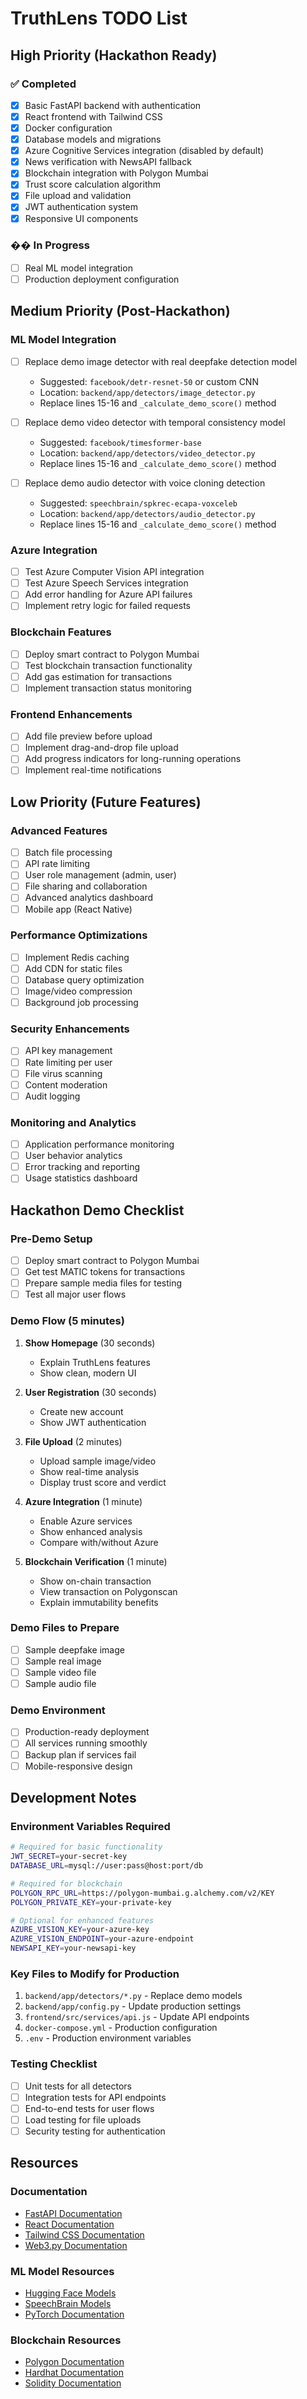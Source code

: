 # TruthLens TODO List

## High Priority (Hackathon Ready)

### ✅ Completed
- [x] Basic FastAPI backend with authentication
- [x] React frontend with Tailwind CSS
- [x] Docker configuration
- [x] Database models and migrations
- [x] Azure Cognitive Services integration (disabled by default)
- [x] News verification with NewsAPI fallback
- [x] Blockchain integration with Polygon Mumbai
- [x] Trust score calculation algorithm
- [x] File upload and validation
- [x] JWT authentication system
- [x] Responsive UI components

### �� In Progress
- [ ] Real ML model integration
- [ ] Production deployment configuration

## Medium Priority (Post-Hackathon)

### ML Model Integration
- [ ] Replace demo image detector with real deepfake detection model
  - Suggested: `facebook/detr-resnet-50` or custom CNN
  - Location: `backend/app/detectors/image_detector.py`
  - Replace lines 15-16 and `_calculate_demo_score()` method

- [ ] Replace demo video detector with temporal consistency model
  - Suggested: `facebook/timesformer-base`
  - Location: `backend/app/detectors/video_detector.py`
  - Replace lines 15-16 and `_calculate_demo_score()` method

- [ ] Replace demo audio detector with voice cloning detection
  - Suggested: `speechbrain/spkrec-ecapa-voxceleb`
  - Location: `backend/app/detectors/audio_detector.py`
  - Replace lines 15-16 and `_calculate_demo_score()` method

### Azure Integration
- [ ] Test Azure Computer Vision API integration
- [ ] Test Azure Speech Services integration
- [ ] Add error handling for Azure API failures
- [ ] Implement retry logic for failed requests

### Blockchain Features
- [ ] Deploy smart contract to Polygon Mumbai
- [ ] Test blockchain transaction functionality
- [ ] Add gas estimation for transactions
- [ ] Implement transaction status monitoring

### Frontend Enhancements
- [ ] Add file preview before upload
- [ ] Implement drag-and-drop file upload
- [ ] Add progress indicators for long-running operations
- [ ] Implement real-time notifications

## Low Priority (Future Features)

### Advanced Features
- [ ] Batch file processing
- [ ] API rate limiting
- [ ] User role management (admin, user)
- [ ] File sharing and collaboration
- [ ] Advanced analytics dashboard
- [ ] Mobile app (React Native)

### Performance Optimizations
- [ ] Implement Redis caching
- [ ] Add CDN for static files
- [ ] Database query optimization
- [ ] Image/video compression
- [ ] Background job processing

### Security Enhancements
- [ ] API key management
- [ ] Rate limiting per user
- [ ] File virus scanning
- [ ] Content moderation
- [ ] Audit logging

### Monitoring and Analytics
- [ ] Application performance monitoring
- [ ] User behavior analytics
- [ ] Error tracking and reporting
- [ ] Usage statistics dashboard

## Hackathon Demo Checklist

### Pre-Demo Setup
- [ ] Deploy smart contract to Polygon Mumbai
- [ ] Get test MATIC tokens for transactions
- [ ] Prepare sample media files for testing
- [ ] Test all major user flows

### Demo Flow (5 minutes)
1. **Show Homepage** (30 seconds)
   - Explain TruthLens features
   - Show clean, modern UI

2. **User Registration** (30 seconds)
   - Create new account
   - Show JWT authentication

3. **File Upload** (2 minutes)
   - Upload sample image/video
   - Show real-time analysis
   - Display trust score and verdict

4. **Azure Integration** (1 minute)
   - Enable Azure services
   - Show enhanced analysis
   - Compare with/without Azure

5. **Blockchain Verification** (1 minute)
   - Show on-chain transaction
   - View transaction on Polygonscan
   - Explain immutability benefits

### Demo Files to Prepare
- [ ] Sample deepfake image
- [ ] Sample real image
- [ ] Sample video file
- [ ] Sample audio file

### Demo Environment
- [ ] Production-ready deployment
- [ ] All services running smoothly
- [ ] Backup plan if services fail
- [ ] Mobile-responsive design

## Development Notes

### Environment Variables Required
```bash
# Required for basic functionality
JWT_SECRET=your-secret-key
DATABASE_URL=mysql://user:pass@host:port/db

# Required for blockchain
POLYGON_RPC_URL=https://polygon-mumbai.g.alchemy.com/v2/KEY
POLYGON_PRIVATE_KEY=your-private-key

# Optional for enhanced features
AZURE_VISION_KEY=your-azure-key
AZURE_VISION_ENDPOINT=your-azure-endpoint
NEWSAPI_KEY=your-newsapi-key
```

### Key Files to Modify for Production
1. `backend/app/detectors/*.py` - Replace demo models
2. `backend/app/config.py` - Update production settings
3. `frontend/src/services/api.js` - Update API endpoints
4. `docker-compose.yml` - Production configuration
5. `.env` - Production environment variables

### Testing Checklist
- [ ] Unit tests for all detectors
- [ ] Integration tests for API endpoints
- [ ] End-to-end tests for user flows
- [ ] Load testing for file uploads
- [ ] Security testing for authentication

## Resources

### Documentation
- [FastAPI Documentation](https://fastapi.tiangolo.com/)
- [React Documentation](https://reactjs.org/docs/)
- [Tailwind CSS Documentation](https://tailwindcss.com/docs)
- [Web3.py Documentation](https://web3py.readthedocs.io/)

### ML Model Resources
- [Hugging Face Models](https://huggingface.co/models)
- [SpeechBrain Models](https://speechbrain.github.io/)
- [PyTorch Documentation](https://pytorch.org/docs/)

### Blockchain Resources
- [Polygon Documentation](https://docs.polygon.technology/)
- [Hardhat Documentation](https://hardhat.org/docs)
- [Solidity Documentation](https://docs.soliditylang.org/)